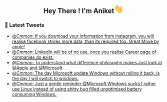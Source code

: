 <h2 align='center'>Hey There ! I'm Aniket<img src="https://raw.githubusercontent.com/ABSphreak/ABSphreak/master/gifs/Hi.gif" width="30px"></h2>

### 📱 Latest Tweets

<!-- TWITTER:START -->
- [@_Cmmon_: If you download your information from instagram, you will realise facebook stores more data, than its required too. Great Move by apple!](https://rss.app/articles/cb4e791f6f6d729c074351566bd3a7c508111d6e201cbfeccdecb855969266d3f70cea0d6dd8de6af2a5627edb11079766d66fe5c610)
- [@_Cmmon_: LinkedIn will be of no use, once you realise Career page of companies do exist.](https://rss.app/articles/cb4e791f6f6d729c074351566bd3a7c508111d6e201cbfeccdecb855969266d3f70cea0d6ad1d76ef6a16f74d7120b9a63d26ae7c510)
- [@_Cmmon_: To understand what difference philosophy makes.Just look at @Apple and @Microsoft](https://rss.app/articles/cb4e791f6f6d729c074351566bd3a7c508111d6e201cbfeccdecb855969266d3f70cea0d6ad1d76cf6a6687adf1c089067d661e3c415)
- [@_Cmmon_: The day Microsoft update Windows without rolling it back, is the day I will switch to windows.](https://rss.app/articles/cb4e791f6f6d729c074351566bd3a7c508111d6e201cbfeccdecb855969266d3f70cea0d6ad1d76cf3aa637cdc150a9b66d56ee9c61a)
- [@_Cmmon_: Just a gentle reminder @Microsoft Windows sucks.I rather use Linux instead of using shitty bug filled unoptimised battery consuming Windows.](https://rss.app/articles/cb4e791f6f6d729c074351566bd3a7c508111d6e201cbfeccdecb855969266d3f70cea0d6ad1d76cf3aa697fda110d9760d76de2c712)
<!-- TWITTER:END -->
